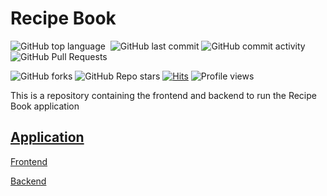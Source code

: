 # Recipe Book
![GitHub top language](https://img.shields.io/github/languages/top/hicks-team/recipeBook)
<img alt="" src="https://img.shields.io/github/repo-size/hicks-team/recipeBook" />
![GitHub last commit](https://img.shields.io/github/last-commit/hicks-team/recipeBook)
![GitHub commit activity](https://img.shields.io/github/commit-activity/m/hicks-team/recipeBook)
<img alt="GitHub Pull Requests" src="https://img.shields.io/github/issues-pr/hicks-team/recipeBook" />

![GitHub forks](https://img.shields.io/github/forks/hicks-team/recipeBook?style=social)
![GitHub Repo stars](https://img.shields.io/github/stars/hicks-team/recipeBook?style=social)
[![Hits](https://hits.seeyoufarm.com/api/count/incr/badge.svg?url=https%3A%2F%2Fgithub.com%2Fhicks-team%2FrecipeBook&count_bg=%2379C83D&title_bg=%23555555&icon=&icon_color=%23E7E7E7&title=hits&edge_flat=false)](https://hits.seeyoufarm.com)
![Profile views](https://gpvc.arturio.dev/hicks-team)

This is a repository containing the frontend and backend to run the Recipe Book application

## [Application](urlToGoHere)

[Frontend](https://github.com/hicks-team/recipeBook/frontend/readme.md)

[Backend](https://github.com/hicks-team/recipeBook/server/readme.md)


